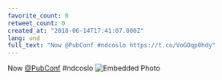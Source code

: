 ```yaml
---
favorite_count: 0
retweet_count: 0
created_at: "2018-06-14T17:41:07.000Z"
lang: und
full_text: "Now @PubConf #ndcoslo https://t.co/VoGOqp0hdy"
---
```


Now [@PubConf](https://twitter.com/PubConf) #ndcoslo
![Embedded Photo](https://twitter-media-coderbyheart.s3.eu-north-1.amazonaws.com/1007317021309194243-Dfq1dwsWAAAGMBB.jpg)
